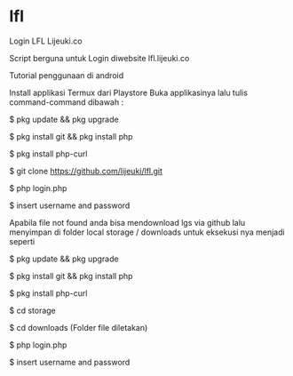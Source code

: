 # lfl
Login LFL Lijeuki.co

Script berguna untuk Login diwebsite lfl.lijeuki.co

Tutorial penggunaan di android

Install applikasi Termux dari Playstore 
Buka applikasinya lalu tulis command-command dibawah :

$ pkg update && pkg upgrade

$ pkg install git && pkg install php

$ pkg install php-curl

$ git clone https://github.com/lijeuki/lfl.git

$ php login.php

$ insert username and password

Apabila file not found anda bisa mendownload lgs via github lalu menyimpan di folder local storage / downloads
untuk eksekusi nya menjadi seperti 

$ pkg update && pkg upgrade

$ pkg install git && pkg install php

$ pkg install php-curl

$ cd storage

$ cd downloads (Folder file diletakan)

$ php login.php

$ insert username and password
